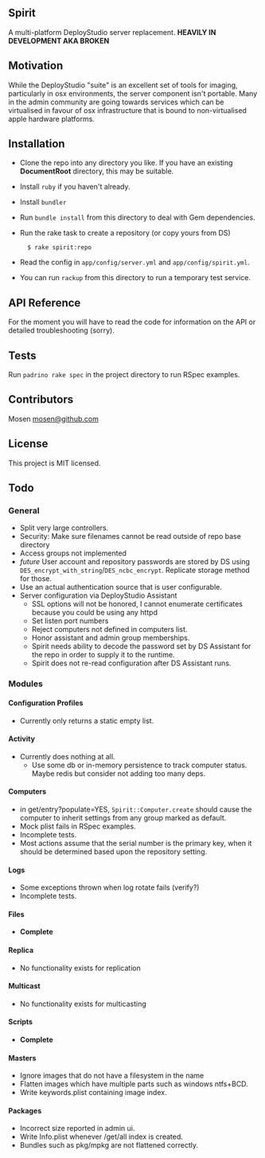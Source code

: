 ## Spirit

A multi-platform DeployStudio server replacement. **HEAVILY IN DEVELOPMENT AKA BROKEN**

## Motivation

While the DeployStudio "suite" is an excellent set of tools for imaging, particularly in osx environments,
the server component isn't portable. Many in the admin community are going towards services which can be virtualised
in favour of osx infrastructure that is bound to non-virtualised apple hardware platforms.

## Installation

- Clone the repo into any directory you like. If you have an existing __DocumentRoot__ directory, this may be suitable.
- Install `ruby` if you haven't already.
- Install `bundler`
- Run `bundle install` from this directory to deal with Gem dependencies.
- Run the rake task to create a repository (or copy yours from DS)

        $ rake spirit:repo

- Read the config in `app/config/server.yml` and `app/config/spirit.yml`.
- You can run `rackup` from this directory to run a temporary test service.

## API Reference

For the moment you will have to read the code for information on the API or detailed troubleshooting (sorry).

## Tests

Run `padrino rake spec` in the project directory to run RSpec examples.

## Contributors

Mosen <mosen@github.com>

## License

This project is MIT licensed.

## Todo

### General

+ Split very large controllers.
+ Security: Make sure filenames cannot be read outside of repo base directory
+ Access groups not implemented
+ *future* User account and repository passwords are stored by DS using `DES_encrypt_with_string`/`DES_ncbc_encrypt`.
Replicate storage method for those.
+ Use an actual authentication source that is user configurable.
+ Server configuration via DeployStudio Assistant
    - SSL options will not be honored, I cannot enumerate certificates because you could be using any httpd
    - Set listen port numbers
    - Reject computers not defined in computers list.
    - Honor assistant and admin group memberships.
    - Spirit needs ability to decode the password set by DS Assistant for the repo in order to supply it to the runtime.
    - Spirit does not re-read configuration after DS Assistant runs.

### Modules

#### Configuration Profiles

+ Currently only returns a static empty list.

#### Activity

+ Currently does nothing at all.
    + Use some db or in-memory persistence to track computer status. Maybe redis but
    consider not adding too many deps.

#### Computers

+ in get/entry?populate=YES, `Spirit::Computer.create` should cause the computer to inherit settings from any group
marked as default.
+ Mock plist fails in RSpec examples.
+ Incomplete tests.
+ Most actions assume that the serial number is the primary key, when it should be determined based upon the
repository setting.

#### Logs

+ Some exceptions thrown when log rotate fails (verify?)
+ Incomplete tests.

#### Files

+ **Complete**

#### Replica

+ No functionality exists for replication

#### Multicast

+ No functionality exists for multicasting

#### Scripts

+ **Complete**

#### Masters

+ Ignore images that do not have a filesystem in the name
+ Flatten images which have multiple parts such as windows ntfs+BCD.
+ Write keywords.plist containing image index.

#### Packages

+ Incorrect size reported in admin ui.
+ Write Info.plist whenever /get/all index is created.
+ Bundles such as pkg/mpkg are not flattened correctly.
